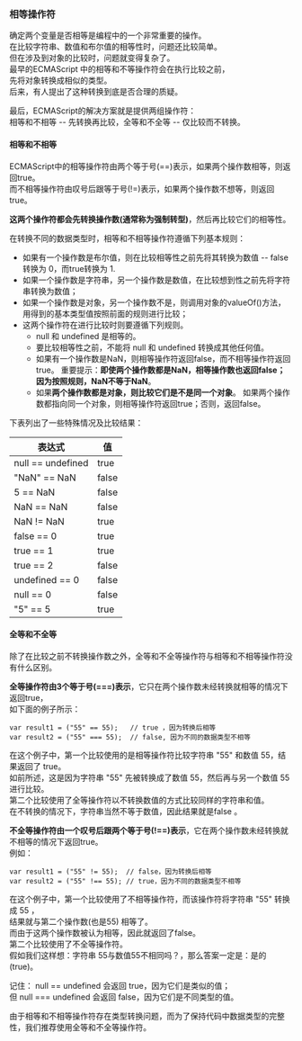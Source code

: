 ### 相等操作符

确定两个变量是否相等是编程中的一个非常重要的操作。  
在比较字符串、数值和布尔值的相等性时，问题还比较简单。  
但在涉及到对象的比较时，问题就变得复杂了。  
最早的ECMAScript 中的相等和不等操作符会在执行比较之前，  
先将对象转换成相似的类型。  
后来，有人提出了这种转换到底是否合理的质疑。  

最后，ECMAScript的解决方案就是提供两组操作符：  
相等和不相等 -- 先转换再比较，全等和不全等 -- 仅比较而不转换。

#### 相等和不相等

ECMAScript中的相等操作符由两个等于号(==)表示，如果两个操作数相等，则返回true。  
而不相等操作符由叹号后跟等于号(!=)表示，如果两个操作数不想等，则返回true。  

**这两个操作符都会先转换操作数(通常称为强制转型)**，然后再比较它们的相等性。  

在转换不同的数据类型时，相等和不相等操作符遵循下列基本规则：

 - 如果有一个操作数是布尔值，则在比较相等性之前先将其转换为数值 -- false 转换为 0，而true转换为 1.
 - 如果一个操作数是字符串，另一个操作数是数值，在比较想到性之前先将字符串转换为数值；
 - 如果一个操作数是对象，另一个操作数不是，则调用对象的valueOf()方法，用得到的基本类型值按照前面的规则进行比较；
 - 这两个操作符在进行比较时则要遵循下列规则。
	* null 和 undefined 是相等的。
	* 要比较相等性之前，不能将 null 和 undefined 转换成其他任何值。
	* 如果有一个操作数是NaN，则相等操作符返回false，而不相等操作符返回true。
		重要提示：**即使两个操作数都是NaN，相等操作数也返回false；因为按照规则，NaN不等于NaN**。
	* 如果**两个操作数都是对象，则比较它们是不是同一个对象**。
		如果两个操作数都指向同一个对象，则相等操作符返回true；否则，返回false。

下表列出了一些特殊情况及比较结果：
      
<table>
	<thead>
		<tr><th>表达式</th><th>值</th></tr>
	</thead>
	<tbody>
		<tr><td>null == undefined</td><td>true</td></tr>
		<tr><td>"NaN" == NaN</td><td>false</td></tr>
		<tr><td>5 == NaN</td><td>false</td></tr>
		<tr><td>NaN == NaN</td><td>false</td></tr>
		<tr><td>NaN != NaN</td><td>true</td></tr>
		<tr><td>false == 0</td><td>true</td></tr>
		<tr><td>true == 1</td><td>true</td></tr>
		<tr><td>true == 2</td><td>false</td></tr>
		<tr><td>undefined == 0</td><td>false</td></tr>
		<tr><td>null == 0</td><td>false</td></tr>
		<tr><td>"5" == 5</td><td>true</td></tr>
	</tbody>
</table>	

#### 全等和不全等

除了在比较之前不转换操作数之外，全等和不全等操作符与相等和不相等操作符没有什么区别。  

**全等操作符由3个等于号(===)表示**，它只在两个操作数未经转换就相等的情况下返回true，  
如下面的例子所示：

	var result1 = ("55" == 55);   // true ，因为转换后相等
    var result2 = ("55" === 55);  // false, 因为不同的数据类型不相等

在这个例子中，第一个比较使用的是相等操作符比较字符串 "55" 和数值 55，结果返回了 true。  
如前所述，这是因为字符串 "55" 先被转换成了数值 55，然后再与另一个数值 55进行比较。  
第二个比较使用了全等操作符以不转换数值的方式比较同样的字符串和值。  
在不转换的情况下，字符串当然不等于数值，因此结果就是false 。

**不全等操作符由一个叹号后跟两个等于号(!==)表示**，它在两个操作数未经转换就不相等的情况下返回true。  
例如：
	
	var result1 = ("55" != 55);  // false，因为转换后相等
    var result2 = ("55" !== 55); // true，因为不同的数据类型不相等

在这个例子中，第一个比较使用了不相等操作符，而该操作符将字符串 "55" 转换成 55 ，  
结果就与第二个操作数(也是55) 相等了。  
而由于这两个操作数被认为相等，因此就返回了false。  
第二个比较使用了不全等操作符。  
假如我们这样想：字符串 55与数值55不相同吗？，那么答案一定是：是的(true)。
     
记住： null == undefined 会返回 true，因为它们是类似的值；  
但 null === undefined 会返回 false，因为它们是不同类型的值。

由于相等和不相等操作符存在类型转换问题，而为了保持代码中数据类型的完整性，我们推荐使用全等和不全等操作符。  


